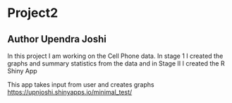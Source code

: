 # Project2
## Author Upendra Joshi

In this project I am working on the Cell Phone data.
In stage 1 I created the graphs and summary statistics from the data
and in Stage II I created the R Shiny App

This app takes input from user and creates graphs
https://upnjoshi.shinyapps.io/minimal_test/